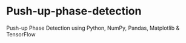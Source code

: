 # Push-up-phase-detection
Push-up Phase Detection using Python, NumPy, Pandas, Matplotlib &amp; TensorFlow
